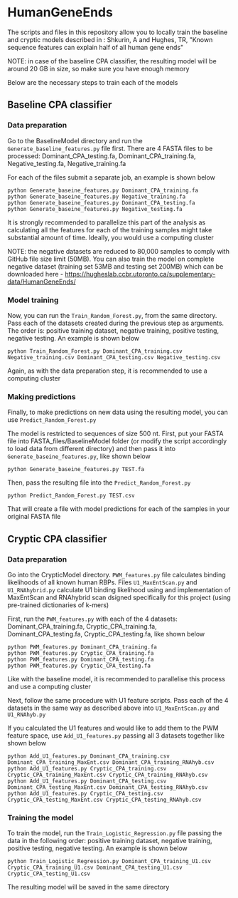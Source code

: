 # HumanGeneEnds

The scripts and files in this repository allow you to locally train the baseline and cryptic models described in : Shkurin, A and Hughes, TR, "Known sequence features can explain half of all human gene ends"     

NOTE: in case of the baseline CPA classifier, the resulting model will be around 20 GB in size, so make sure you have enough memory  

Below are the necessary steps to train each of the models

## Baseline CPA classifier

### Data preparation

Go to the BaselineModel directory and run the `Generate_baseline_features.py` file first. There are 4 FASTA files to be processed: Dominant_CPA_testing.fa, Dominant_CPA_training.fa, Negative_testing.fa, Negative_training.fa  

For each of the files submit a separate job, an example is shown below  

```
python Generate_baseine_features.py Dominant_CPA_training.fa
python Generate_baseine_features.py Negative_training.fa
python Generate_baseine_features.py Dominant_CPA_testing.fa
python Generate_baseine_features.py Negative_testing.fa

```

It is strongly recommended to parallelize this part of the analysis as calculating all the features for each of the training samples might take substantial amount of time. Ideally, you would use a computing cluster  

NOTE: the negative datasets are reduced to 80,000 samples to comply with GitHub file size limit (50MB). You can also train the model on complete negative dataset (training set 53MB and testing set 200MB) which can be downloaded here - https://hugheslab.ccbr.utoronto.ca/supplementary-data/HumanGeneEnds/

### Model training

Now, you can run the `Train_Random_Forest.py`, from the same directory. Pass each of the datasets created during the previous step as arguments. The order is: positive training dataset, negative training, positive testing, negative testing. An example is shown below

```
python Train_Random_Forest.py Dominant_CPA_training.csv Negative_training.csv Dominant_CPA_testing.csv Negative_testing.csv
```

Again, as with the data preparation step, it is recommended to use a computing cluster  

### Making predictions
Finally, to make predictions on new data using the resulting model, you can use `Predict_Random_Forest.py`  

The model is restricted to sequences of size 500 nt. First, put your FASTA file into FASTA_files/BaselineModel folder (or modify the script accordingly to load data from different directory) and then pass it into `Generate_baseine_features.py`, like shown below

```
python Generate_baseine_features.py TEST.fa
```

Then, pass the resulting file into the `Predict_Random_Forest.py`  

```
python Predict_Random_Forest.py TEST.csv
```

That will create a file with model predictions for each of the samples in your original FASTA file

## Cryptic CPA classifier

### Data preparation
Go into the CrypticModel directory. `PWM_features.py` file calculates binding likelihoods of all known human RBPs. Files `U1_MaxEntScan.py` and `U1_RNAhybrid.py` calculate U1 binding likelihood using and implementation of MaxEntScan and RNAhybrid scan dsigned specifically for this project (using pre-trained dictionaries of k-mers)  

First, run the `PWM_features.py` with each of the 4 datasets: Dominant_CPA_training.fa, Cryptic_CPA_training.fa, Dominant_CPA_testing.fa, Cryptic_CPA_testing.fa, like shown below

```
python PWM_features.py Dominant_CPA_training.fa
python PWM_features.py Cryptic_CPA_training.fa
python PWM_features.py Dominant_CPA_testing.fa
python PWM_features.py Cryptic_CPA_testing.fa
```

Like with the baseline model, it is recommended to parallelise this process and use a computing cluster  

Next, follow the same procedure with U1 feature scripts. Pass each of the 4 datasets in the same way as described above into `U1_MaxEntScan.py` and `U1_RNAhyb.py`  

If you calculated the U1 features and would like to add them to the PWM feature space, use `Add_U1_features.py` passing all 3 datasets together like shown below  

```
python Add_U1_features.py Dominant_CPA_training.csv Dominant_CPA_training_MaxEnt.csv Dominant_CPA_training_RNAhyb.csv
python Add_U1_features.py Cryptic_CPA_training.csv Cryptic_CPA_training_MaxEnt.csv Cryptic_CPA_training_RNAhyb.csv
python Add_U1_features.py Dominant_CPA_testing.csv Dominant_CPA_testing_MaxEnt.csv Dominant_CPA_testing_RNAhyb.csv
python Add_U1_features.py Cryptic_CPA_testing.csv Cryptic_CPA_testing_MaxEnt.csv Cryptic_CPA_testing_RNAhyb.csv
```

### Training the model
To train the model, run the `Train_Logistic_Regression.py` file passing the data in the following order: positive training dataset, negative training, positive testing, negative testing. An example is shown below

```
python Train_Logistic_Regression.py Dominant_CPA_training_U1.csv Cryptic_CPA_training_U1.csv Dominant_CPA_testing_U1.csv Cryptic_CPA_testing_U1.csv
```

The resulting model will be saved in the same directory
